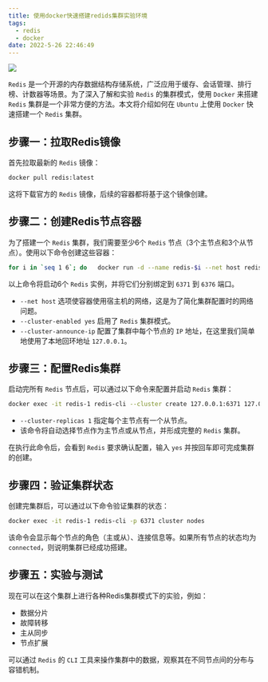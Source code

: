 ```yaml
---
title: 使用docker快速搭建redids集群实验环境
tags:
  - redis
  - docker
date: 2022-5-26 22:46:49
---
```

![](https://zincv.oss-cn-hangzhou.aliyuncs.com/images/docker-12bb9bcf3a20e5eb0255e561a8bacba6.jpeg)

`Redis` 是一个开源的内存数据结构存储系统，广泛应用于缓存、会话管理、排行榜、计数器等场景。为了深入了解和实验 `Redis` 的集群模式，使用 `Docker` 来搭建 `Redis` 集群是一个非常方便的方法。本文将介绍如何在 `Ubuntu` 上使用 `Docker` 快速搭建一个 `Redis` 集群。

## 步骤一：拉取Redis镜像

首先拉取最新的 `Redis` 镜像：

```bash
docker pull redis:latest
```

这将下载官方的 `Redis` 镜像，后续的容器都将基于这个镜像创建。

## 步骤二：创建Redis节点容器

为了搭建一个 `Redis` 集群，我们需要至少6个 `Redis` 节点（3个主节点和3个从节点）。使用以下命令创建这些容器：

```bash
for i in `seq 1 6`; do   docker run -d --name redis-$i --net host redis redis-server --appendonly yes --cluster-enabled yes --cluster-config-file nodes.conf --cluster-node-timeout 5000 --cluster-announce-ip 127.0.0.1 --port 637$i; done
```

以上命令将启动6个 `Redis` 实例，并将它们分别绑定到 `6371` 到 `6376` 端口。

- `--net host` 选项使容器使用宿主机的网络，这是为了简化集群配置时的网络问题。
- `--cluster-enabled yes` 启用了 `Redis` 集群模式。
- `--cluster-announce-ip` 配置了集群中每个节点的 `IP` 地址，在这里我们简单地使用了本地回环地址 `127.0.0.1`。

## 步骤三：配置Redis集群

启动完所有 `Redis` 节点后，可以通过以下命令来配置并启动 `Redis` 集群：

```bash
docker exec -it redis-1 redis-cli --cluster create 127.0.0.1:6371 127.0.0.1:6372 127.0.0.1:6373 127.0.0.1:6374 127.0.0.1:6375 127.0.0.1:6376 --cluster-replicas 1
```

- `--cluster-replicas 1` 指定每个主节点有一个从节点。
- 该命令将自动选择节点作为主节点或从节点，并形成完整的 `Redis` 集群。

在执行此命令后，会看到 `Redis` 要求确认配置，输入 `yes` 并按回车即可完成集群的创建。

## 步骤四：验证集群状态

创建完集群后，可以通过以下命令验证集群的状态：

```bash
docker exec -it redis-1 redis-cli -p 6371 cluster nodes
```

该命令会显示每个节点的角色（主或从）、连接信息等。如果所有节点的状态均为 `connected`，则说明集群已经成功搭建。

## 步骤五：实验与测试

现在可以在这个集群上进行各种Redis集群模式下的实验，例如：

- 数据分片
- 故障转移
- 主从同步
- 节点扩展

可以通过 `Redis` 的 `CLI` 工具来操作集群中的数据，观察其在不同节点间的分布与容错机制。
